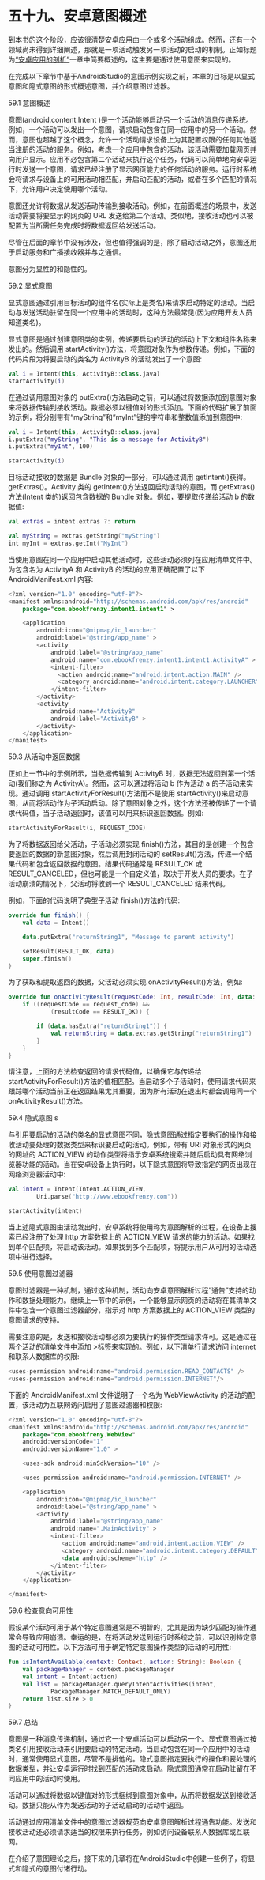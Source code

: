 # 五十九、安卓意图概述

到本书的这个阶段，应该很清楚安卓应用由一个或多个活动组成。然而，还有一个领域尚未得到详细阐述，那就是一项活动触发另一项活动的启动的机制。正如标题为[“安卓应用的剖析”](10.html#_idTextAnchor236)一章中简要概述的，这主要是通过使用意图来实现的。

在完成以下章节中基于AndroidStudio的意图示例实现之前，本章的目标是以显式意图和隐式意图的形式概述意图，并介绍意图过滤器。

59.1 意图概述

意图(android.content.Intent )是一个活动能够启动另一个活动的消息传递系统。例如，一个活动可以发出一个意图，请求启动包含在同一应用中的另一个活动。然而，意图也超越了这个概念，允许一个活动请求设备上为其配置权限的任何其他适当注册的活动的服务。例如，考虑一个应用中包含的活动，该活动需要加载网页并向用户显示。应用不必包含第二个活动来执行这个任务，代码可以简单地向安卓运行时发送一个意图，请求已经注册了显示网页能力的任何活动的服务。运行时系统会将请求与设备上的可用活动相匹配，并启动匹配的活动，或者在多个匹配的情况下，允许用户决定使用哪个活动。

意图还允许将数据从发送活动传输到接收活动。例如，在前面概述的场景中，发送活动需要将要显示的网页的 URL 发送给第二个活动。类似地，接收活动也可以被配置为当所需任务完成时将数据返回给发送活动。

尽管在后面的章节中没有涉及，但也值得强调的是，除了启动活动之外，意图还用于启动服务和广播接收器并与之通信。

意图分为显性的和隐性的。

59.2 显式意图

显式意图通过引用目标活动的组件名(实际上是类名)来请求启动特定的活动。当启动与发送活动驻留在同一个应用中的活动时，这种方法最常见(因为应用开发人员知道类名)。

显式意图是通过创建意图类的实例，传递要启动的活动的活动上下文和组件名称来发出的。然后调用 startActivity()方法，将意图对象作为参数传递。例如，下面的代码片段为将要启动的类名为 ActivityB 的活动发出了一个意图:

```kt
val i = Intent(this, ActivityB::class.java)
startActivity(i)
```

在通过调用意图对象的 putExtra()方法启动之前，可以通过将数据添加到意图对象来将数据传输到接收活动。数据必须以键值对的形式添加。下面的代码扩展了前面的示例，将分别带有“myString”和“myInt”键的字符串和整数值添加到意图中:

```kt
val i = Intent(this, ActivityB::class.java)
i.putExtra("myString", "This is a message for ActivityB")
i.putExtra("myInt", 100)

startActivity(i)
```

目标活动接收的数据是 Bundle 对象的一部分，可以通过调用 getIntent()获得。getExtras()。Activity 类的 getIntent()方法返回启动活动的意图，而 getExtras()方法(Intent 类的)返回包含数据的 Bundle 对象。例如，要提取传递给活动 b 的数据值:

```kt
val extras = intent.extras ?: return

val myString = extras.getString("myString")
int myInt = extras.getInt("MyInt")
```

当使用意图在同一个应用中启动其他活动时，这些活动必须列在应用清单文件中。为包含名为 ActivityA 和 ActivityB 的活动的应用正确配置了以下 AndroidManifest.xml 内容:

```kt
<?xml version="1.0" encoding="utf-8"?>
<manifest xmlns:android="http://schemas.android.com/apk/res/android"
    package="com.ebookfrenzy.intent1.intent1" >

    <application
        android:icon="@mipmap/ic_launcher"
        android:label="@string/app_name" >
        <activity
            android:label="@string/app_name"
            android:name="com.ebookfrenzy.intent1.intent1.ActivityA" >
            <intent-filter>
              <action android:name="android.intent.action.MAIN" />
              <category android:name="android.intent.category.LAUNCHER" />
            </intent-filter>
        </activity>
        <activity
            android:name="ActivityB"
            android:label="ActivityB" >
        </activity>
    </application>
</manifest>
```

59.3 从活动中返回数据

正如上一节中的示例所示，当数据传输到 ActivityB 时，数据无法返回到第一个活动(我们称之为 ActivityA)。然而，这可以通过将活动 b 作为活动 a 的子活动来实现。通过调用 startActivityForResult()方法而不是使用 startActivity()来启动意图，从而将活动作为子活动启动。除了意图对象之外，这个方法还被传递了一个请求代码值，当子活动返回时，该值可以用来标识返回数据。例如:

```kt
startActivityForResult(i, REQUEST_CODE)
```

为了将数据返回给父活动，子活动必须实现 finish()方法，其目的是创建一个包含要返回的数据的新意图对象，然后调用封闭活动的 setResult()方法，传递一个结果代码和包含返回数据的意图。结果代码通常是 RESULT_OK 或 RESULT_CANCELED，但也可能是一个自定义值，取决于开发人员的要求。在子活动崩溃的情况下，父活动将收到一个 RESULT_CANCELED 结果代码。

例如，下面的代码说明了典型子活动 finish()方法的代码:

```kt
override fun finish() {
    val data = Intent()

    data.putExtra("returnString1", "Message to parent activity")

    setResult(RESULT_OK, data)
    super.finish()
}
```

为了获取和提取返回的数据，父活动必须实现 onActivityResult()方法，例如:

```kt
override fun onActivityResult(requestCode: Int, resultCode: Int, data: Intent) {
    if ((requestCode == request_code) &&
            (resultCode == RESULT_OK)) {

        if (data.hasExtra("returnString1")) {
            val returnString = data.extras.getString("returnString1")
        }
    }
}
```

请注意，上面的方法检查返回的请求代码值，以确保它与传递给 startActivityForResult()方法的值相匹配。当启动多个子活动时，使用请求代码来跟踪哪个活动当前正在返回结果尤其重要，因为所有活动在退出时都会调用同一个 onActivityResult()方法。

59.4 隐式意图 s

与引用要启动的活动的类名的显式意图不同，隐式意图通过指定要执行的操作和接收活动要处理的数据类型来标识要启动的活动。例如，带有 URI 对象形式的网页的网址的 ACTION_VIEW 的动作类型将指示安卓系统搜索并随后启动具有网络浏览器功能的活动。当在安卓设备上执行时，以下隐式意图将导致指定的网页出现在网络浏览器活动中:

```kt
val intent = Intent(Intent.ACTION_VIEW,
        Uri.parse("http://www.ebookfrenzy.com"))

startActivity(intent)
```

当上述隐式意图由活动发出时，安卓系统将使用称为意图解析的过程，在设备上搜索已经注册了处理 http 方案数据上的 ACTION_VIEW 请求的能力的活动。如果找到单个匹配项，将启动该活动。如果找到多个匹配项，将提示用户从可用的活动选项中进行选择。

59.5 使用意图过滤器

意图过滤器是一种机制，通过这种机制，活动向安卓意图解析过程“通告”支持的动作和数据处理能力。继续上一节中的示例，一个能够显示网页的活动将在其清单文件中包含一个意图过滤器部分，指示对 http 方案数据上的 ACTION_VIEW 类型的意图请求的支持。

需要注意的是，发送和接收活动都必须为要执行的操作类型请求许可。这是通过在两个活动的清单文件中添加 <uses-permission id="_idIndexMarker924">>标签来实现的。例如，以下清单行请求访问 internet 和联系人数据库的权限:</uses-permission>

```kt
<uses-permission android:name="android.permission.READ_CONTACTS" />
<uses-permission android:name="android.permission.INTERNET"/>
```

下面的 AndroidManifest.xml 文件说明了一个名为 WebViewActivity 的活动的配置，该活动为互联网访问启用了意图过滤器和权限:

```kt
<?xml version="1.0" encoding="utf-8"?>
<manifest xmlns:android="http://schemas.android.com/apk/res/android"
    package="com.ebookfreny.WebView"
    android:versionCode="1"
    android:versionName="1.0" >

    <uses-sdk android:minSdkVersion="10" />

    <uses-permission android:name="android.permission.INTERNET" />

    <application
        android:icon="@mipmap/ic_launcher"
        android:label="@string/app_name" >
        <activity
            android:label="@string/app_name"
            android:name=".MainActivity" >
            <intent-filter>
               <action android:name="android.intent.action.VIEW" />
               <category android:name="android.intent.category.DEFAULT" />
               <data android:scheme="http" />
            </intent-filter>
        </activity>
    </application>

</manifest>
```

59.6 检查意向可用性

假设某个活动可用于某个特定意图通常是不明智的，尤其是因为缺少匹配的操作通常会导致应用崩溃。幸运的是，在将活动发送到运行时系统之前，可以识别特定意图的活动可用性。以下方法可用于确定特定意图操作类型的活动的可用性:

```kt
fun isIntentAvailable(context: Context, action: String): Boolean {
    val packageManager = context.packageManager
    val intent = Intent(action)
    val list = packageManager.queryIntentActivities(intent,
            PackageManager.MATCH_DEFAULT_ONLY)
    return list.size > 0
}
```

59.7 总结

意图是一种消息传递机制，通过它一个安卓活动可以启动另一个。显式意图通过按类名引用接收活动来引用要启动的特定活动。当启动包含在同一个应用中的活动时，通常使用显式意图，尽管不是排他的。隐式意图指定要执行的操作和要处理的数据类型，并让安卓运行时找到匹配的活动来启动。隐式意图通常在启动驻留在不同应用中的活动时使用。

活动可以通过将数据以键值对的形式捆绑到意图对象中，从而将数据发送到接收活动。数据只能从作为发送活动的子活动启动的活动中返回。

活动通过应用清单文件中的意图过滤器规范向安卓意图解析过程通告功能。发送和接收活动还必须请求适当的权限来执行任务，例如访问设备联系人数据库或互联网。

在介绍了意图理论之后，接下来的几章将在AndroidStudio中创建一些例子，将显式和隐式的意图付诸行动。